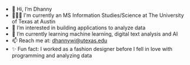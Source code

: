 - 👋 Hi, I’m Dhanny
- 👩🏼‍🎓 I'm currently an MS Information Studies/Science at The University of Texas at Austin
- 👀 I’m interested in building applications to analyze data
- 🌱 I’m currently learning machine learning, digital text analysis and AI
- 📫 Reach me at: dhannywi@utexas.edu
- ✨ Fun fact: I worked as a fashion designer before I fell in love with programming and analyzing data

<!---
dhannywi/dhannywi is a ✨ special ✨ repository because its `README.md` (this file) appears on your GitHub profile.
You can click the Preview link to take a look at your changes.
--->
